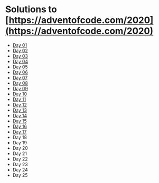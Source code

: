 # Solutions to [https://adventofcode.com/2020](https://adventofcode.com/2020)

[comment]: <> (Markdown code generated with https://euangoddard.github.io/clipboard2markdown/)

- [Day 01](day-01)
- [Day 02](day-02)
- [Day 03](day-03)
- [Day 04](day-04)
- [Day 05](day-05)
- [Day 06](day-06)
- [Day 07](day-07)
- [Day 08](day-08)
- [Day 09](day-09)
- [Day 10](day-10)
- [Day 11](day-11)
- [Day 12](day-12)
- [Day 13](day-13)
- [Day 14](day-14)
- [Day 15](day-15)
- [Day 16](day-16)
- [Day 17](day-17)
- Day 18
- Day 19
- Day 20
- Day 21
- Day 22
- Day 23
- Day 24
- Day 25

